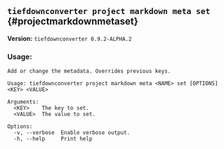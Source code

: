 ## `tiefdownconverter project markdown meta set` {#projectmarkdownmetaset}

**Version:** `tiefdownconverter 0.9.2-ALPHA.2`

### Usage:
```
Add or change the metadata. Overrides previous keys.

Usage: tiefdownconverter project markdown meta <NAME> set [OPTIONS] <KEY> <VALUE>

Arguments:
  <KEY>    The key to set.
  <VALUE>  The value to set.

Options:
  -v, --verbose  Enable verbose output.
  -h, --help     Print help
```

